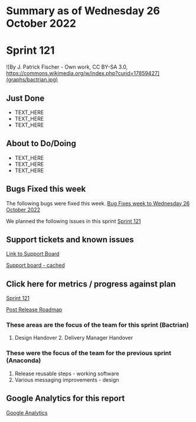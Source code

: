 # Summary as of Wednesday 26 October 2022 

# Sprint 121

![By J. Patrick Fischer - Own work, CC BY-SA 3.0, https://commons.wikimedia.org/w/index.php?curid=17859427](graphs/bactrian.jpg)

## Just Done
* TEXT_HERE
* TEXT_HERE
* TEXT_HERE

## About to Do/Doing
* TEXT_HERE
* TEXT_HERE
* TEXT_HERE

## Bugs Fixed this week
The following bugs were fixed this week.
[Bug Fixes week to Wednesday 26 October 2022](graphs/bugs26102022.png)

We planned the following issues in this sprint 
[Sprint 121](graphs/sprint26102022.png)

## Support tickets and known issues
[Link to Support Board](https://collaboration.homeoffice.gov.uk/jira/secure/RapidBoard.jspa?rapidView=1717&selectedIssue=ASSB-253)

[Support board - cached](graphs/supportBoard26102022.png)

## Click here for metrics / progress against plan
[Sprint 121](graphs/progress26102022.png)

[Post Release Roadmap](graphs/roadmap26102022.png)


### These areas are the focus of the team for this sprint (Bactrian)
1. Design Handover 2. Delivery Manager Handover

### These were the focus of the team for the previous sprint (Anaconda)
1. Release reusable steps - working software 
2. Various messaging improvements - design

## Google Analytics for this report
[Google Analytics](graphs/GA26102022.png)

